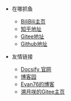 <!-- _navbar.md -->

* 在哪抓鱼
  * [BiliBili主页](https://space.bilibili.com/171476646?)
  * [知乎地址](https://www.zhihu.com/people/srnd13)
  * [Gitee地址](https://gitee.com/mag1cwgs)
  * [Github地址](https://github.com/Mag1cWgs)


* 友情链接
  * [Docsify 官网](https://docsify.js.org/#/)
  * [博客园](https://www.cnblogs.com/)
  * [Evan76的博客](https://homes.evanowo.top:4321/)
  * [溯月咲的Gitee主页](https://gitee.com/SotsukiSaki)
